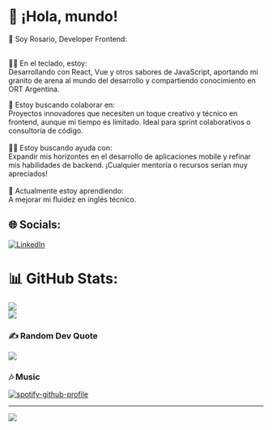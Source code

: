 
# 💫 ¡Hola, mundo!
🚀 Soy Rosario, Developer Frontend:<br><br>

👩‍💻 En el teclado, estoy: <br>
Desarrollando con React, Vue y otros sabores de JavaScript, aportando mi granito de arena al mundo del desarrollo y compartiendo conocimiento en ORT Argentina.
<br>

🤝 Estoy buscando colaborar en:<br>Proyectos innovadores que necesiten un toque creativo y técnico en frontend, aunque mi tiempo es limitado. Ideal para sprint colaborativos o consultoría de código.<br><br>🙋‍♀️ Estoy buscando ayuda con:<br>Expandir mis horizontes en el desarrollo de aplicaciones mobile y refinar mis habilidades de backend. ¡Cualquier mentoría o recursos serían muy apreciados!<br><br>🌱 Actualmente estoy aprendiendo:<br>A mejorar mi fluidez en inglés técnico.<br>



## 🌐 Socials:
 [![LinkedIn](https://img.shields.io/badge/LinkedIn-%230077B5.svg?logo=linkedin&logoColor=white)](https://www.linkedin.com/in/rosario-conde) 
 
# 📊 GitHub Stats:

![](https://github-readme-streak-stats.herokuapp.com/?user=rosarioconde&theme=dracula&hide_border=true)<br/>
![](https://github-readme-stats.vercel.app/api/top-langs/?username=rosarioconde&theme=dracula&hide_border=true&include_all_commits=true&count_private=true&layout=compact&langs_count=8&card_width=420)

### ✍️ Random Dev Quote
![](https://quotes-github-readme.vercel.app/api?type=horizontal&theme=merko)

### 🎶 Music
 [![spotify-github-profile](https://spotify-github-profile.vercel.app/api/view?uid=11151682703&cover_image=true&theme=default&show_offline=false&background_color=121212&interchange=true)](https://github.com/kittinan/spotify-github-profile)<br/>


---
[![](https://visitcount.itsvg.in/api?id=rosarioconde&icon=8&color=5)](https://visitcount.itsvg.in)


